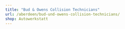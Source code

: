 ```yaml
---
title: "Bud & Owens Collision Technicians"
url: /aberdeen/bud-und-owens-collision-technicians/
shop: Autowerkstatt
---
```

